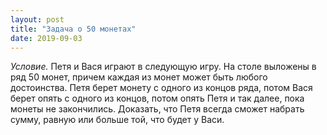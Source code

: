 ```yaml
---
layout: post
title: "Задача о 50 монетах"
date: 2019-09-03
---
```


*Условие.* Петя и Вася играют в следующую игру. На столе выложены в ряд 50 монет, причем каждая из монет может быть любого достоинства. Петя берет монету с одного из концов ряда, потом Вася берет опять с одного из концов, потом опять Петя и так далее, пока монеты не закончились. Доказать, что Петя всегда сможет набрать сумму, равную или больше той, что будет у Васи.

